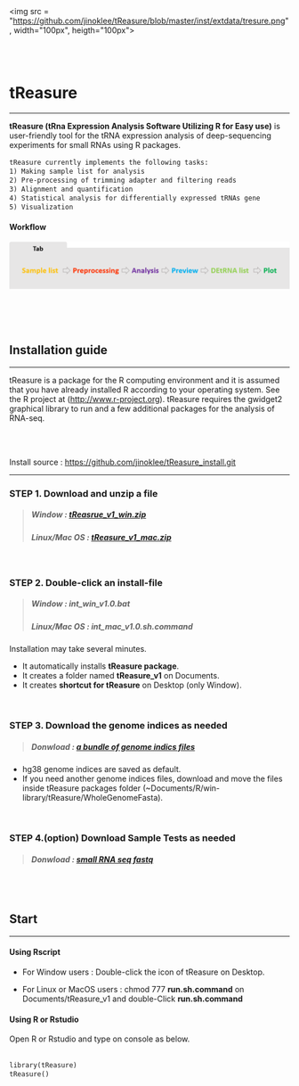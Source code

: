
<br/>
<br/>

<img src = "https://github.com/jinoklee/tReasure/blob/master/inst/extdata/tresure.png", width="100px", heigth="100px">

<br/>
<br/>

# tReasure
***
**tReasure (tRna Expression Analysis Software Utilizing R for Easy use)** is user-friendly tool for the tRNA expression analysis of deep-sequencing experiments for small RNAs using R packages. 

    tReasure currently implements the following tasks:
    1) Making sample list for analysis
    2) Pre-processing of trimming adapter and filtering reads
    3) Alignment and quantification
    4) Statistical analysis for differentially expressed tRNAs gene
    5) Visualization 


  #### Workflow
   ![Flow](https://github.com/jinoklee/tReasure/blob/master/inst/extdata/flow.png?raw=true)
   
<br/>
<br/>
<br/>


## Installation guide
***
tReasure is a package for the R computing environment and it is assumed that you have already installed R according to your operating system. See the R project at (http://www.r-project.org). tReasure requires the gwidget2 graphical library to run and a few additional packages for the analysis of RNA-seq. 

<br/>
<br/>

Install source : https://github.com/jinoklee/tReasure_install.git

***

### **STEP 1.** Download and unzip a file
   > ##### Window : [tReasrue_v1_win.zip](https://www.dropbox.com/s/uyacuct9q3khpul/tReasure_v1_win.zip?dl=0)
   > ##### Linux/Mac OS : [tReasure_v1_mac.zip](https://www.dropbox.com/s/2bo2npf3wga5cw6/tReasure_v1_mac.zip?dl=0)
   
<br/>

### **STEP 2.** Double-click an install-file 
   > ##### Window : int_win_v1.0.bat
   > ##### Linux/Mac OS : int_mac_v1.0.sh.command
Installation may take several minutes. 
+ It automatically installs **tReasure package**.
+ It creates a folder named **tReasure_v1** on Documents. 
+ It creates **shortcut for tReasure** on Desktop (only Window).

<br/>

### **STEP 3.** Download the genome indices as needed
   > ##### Donwload : [a bundle of genome indics files](https://www.dropbox.com/sh/1aikvdszjlvncic/AADzL8G55ayI3lRfzZ6LYjvPa?dl=0)
+ hg38 genome indices are saved as default.
+ If you need another genome indices files, download and move the files inside tReasure packages folder (~Documents/R/win-library/tReasure/WholeGenomeFasta).

<br/>

### **STEP 4.(option)** Download Sample Tests as needed
   > ##### Donwload : [small RNA seq fastq](https://www.dropbox.com/sh/zp7sg8frifih3vo/AAAbkJgn-QJ-TCJVIhjQC1ita?dl=0)

<br/>
<br/>

## Start
***
#### Using Rscript 
+ For Window users
    : Double-click the icon of tReasure on Desktop.

+ For Linux or MacOS users 
    :  chmod 777 **run.sh.command** on Documents/tReasure_v1 and double-Click **run.sh.command** 


#### Using R or Rstudio

Open R or Rstudio and type on console as below.
<pre>
<code>
library(tReasure)
tReasure()
</code>
</pre>



